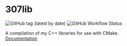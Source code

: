 # 307lib
<img alt="GitHub tag (latest by date)" src="https://img.shields.io/github/v/tag/radj307/307lib?color=ffffff&label=Latest%20Tag&style=flat-square">  <img alt="GitHub Workflow Status" src="https://img.shields.io/github/workflow/status/radj307/307lib/Update%20Documentation?color=ffffff&label=Autogenerated%20Documentation&flat-square">

A compilation of my C++ libraries for use with CMake.  
[Documentation](https://radj307.github.io/307lib/html/index.html)
